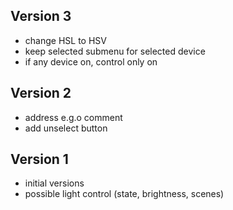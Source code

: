 ## Version 3
 * change HSL to HSV
 * keep selected submenu for selected device
 * if any device on, control only on
## Version 2
 * address e.g.o comment
 * add unselect button
## Version 1
 * initial versions
 * possible light control (state, brightness, scenes)
